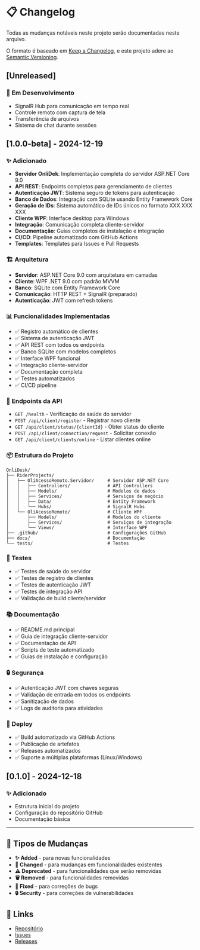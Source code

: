 # 📋 Changelog

Todas as mudanças notáveis neste projeto serão documentadas neste arquivo.

O formato é baseado em [Keep a Changelog](https://keepachangelog.com/en/1.0.0/),
e este projeto adere ao [Semantic Versioning](https://semver.org/spec/v2.0.0.html).

## [Unreleased]

### 🔄 Em Desenvolvimento
- SignalR Hub para comunicação em tempo real
- Controle remoto com captura de tela
- Transferência de arquivos
- Sistema de chat durante sessões

## [1.0.0-beta] - 2024-12-19

### ✨ Adicionado
- **Servidor OnliDek**: Implementação completa do servidor ASP.NET Core 9.0
- **API REST**: Endpoints completos para gerenciamento de clientes
- **Autenticação JWT**: Sistema seguro de tokens para autenticação
- **Banco de Dados**: Integração com SQLite usando Entity Framework Core
- **Geração de IDs**: Sistema automático de IDs únicos no formato XXX XXX XXX
- **Cliente WPF**: Interface desktop para Windows
- **Integração**: Comunicação completa cliente-servidor
- **Documentação**: Guias completos de instalação e integração
- **CI/CD**: Pipeline automatizado com GitHub Actions
- **Templates**: Templates para Issues e Pull Requests

### 🏗️ Arquitetura
- **Servidor**: ASP.NET Core 9.0 com arquitetura em camadas
- **Cliente**: WPF .NET 9.0 com padrão MVVM
- **Banco**: SQLite com Entity Framework Core
- **Comunicação**: HTTP REST + SignalR (preparado)
- **Autenticação**: JWT com refresh tokens

### 📊 Funcionalidades Implementadas
- ✅ Registro automático de clientes
- ✅ Sistema de autenticação JWT
- ✅ API REST com todos os endpoints
- ✅ Banco SQLite com modelos completos
- ✅ Interface WPF funcional
- ✅ Integração cliente-servidor
- ✅ Documentação completa
- ✅ Testes automatizados
- ✅ CI/CD pipeline

### 🔧 Endpoints da API
- `GET /health` - Verificação de saúde do servidor
- `POST /api/client/register` - Registrar novo cliente
- `GET /api/client/status/{clientId}` - Obter status do cliente
- `POST /api/client/connection/request` - Solicitar conexão
- `GET /api/client/clients/online` - Listar clientes online

### 📦 Estrutura do Projeto
```
OnliDesk/
├── RiderProjects/
│   ├── OliAcessoRemoto.Servidor/     # Servidor ASP.NET Core
│   │   ├── Controllers/              # API Controllers
│   │   ├── Models/                   # Modelos de dados
│   │   ├── Services/                 # Serviços de negócio
│   │   ├── Data/                     # Entity Framework
│   │   └── Hubs/                     # SignalR Hubs
│   └── OliAcessoRemoto/              # Cliente WPF
│       ├── Models/                   # Modelos do cliente
│       ├── Services/                 # Serviços de integração
│       └── Views/                    # Interface WPF
├── .github/                          # Configurações GitHub
├── docs/                             # Documentação
└── tests/                            # Testes
```

### 🧪 Testes
- ✅ Testes de saúde do servidor
- ✅ Testes de registro de clientes
- ✅ Testes de autenticação JWT
- ✅ Testes de integração API
- ✅ Validação de build cliente/servidor

### 📚 Documentação
- ✅ README.md principal
- ✅ Guia de integração cliente-servidor
- ✅ Documentação de API
- ✅ Scripts de teste automatizado
- ✅ Guias de instalação e configuração

### 🔒 Segurança
- ✅ Autenticação JWT com chaves seguras
- ✅ Validação de entrada em todos os endpoints
- ✅ Sanitização de dados
- ✅ Logs de auditoria para atividades

### 🚀 Deploy
- ✅ Build automatizado via GitHub Actions
- ✅ Publicação de artefatos
- ✅ Releases automatizados
- ✅ Suporte a múltiplas plataformas (Linux/Windows)

## [0.1.0] - 2024-12-18

### ✨ Adicionado
- Estrutura inicial do projeto
- Configuração do repositório GitHub
- Documentação básica

---

## 📝 Tipos de Mudanças

- **✨ Added** - para novas funcionalidades
- **🔄 Changed** - para mudanças em funcionalidades existentes
- **⚠️ Deprecated** - para funcionalidades que serão removidas
- **🗑️ Removed** - para funcionalidades removidas
- **🐛 Fixed** - para correções de bugs
- **🔒 Security** - para correções de vulnerabilidades

## 🔗 Links

- [Repositório](https://github.com/onlitec/OnliDesk)
- [Issues](https://github.com/onlitec/OnliDesk/issues)
- [Releases](https://github.com/onlitec/OnliDesk/releases)
